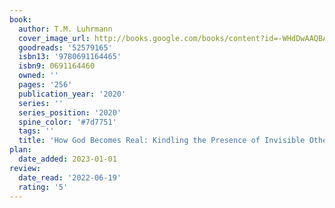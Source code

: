 ```yaml
---
book:
  author: T.M. Luhrmann
  cover_image_url: http://books.google.com/books/content?id=-WHdDwAAQBAJ&printsec=frontcover&img=1&zoom=1&edge=curl&source=gbs_api
  goodreads: '52579165'
  isbn13: '9780691164465'
  isbn9: 0691164460
  owned: ''
  pages: '256'
  publication_year: '2020'
  series: ''
  series_position: '2020'
  spine_color: '#7d7751'
  tags: ''
  title: 'How God Becomes Real: Kindling the Presence of Invisible Others'
plan:
  date_added: 2023-01-01
review:
  date_read: '2022-06-19'
  rating: '5'
---
```

